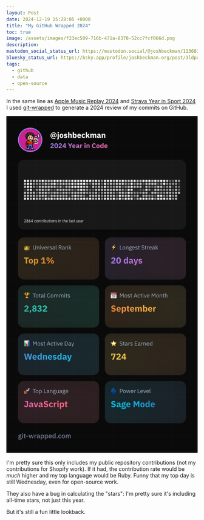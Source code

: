 ```yaml
---
layout: Post
date: 2024-12-19 15:28:05 +0000
title: "My GitHub Wrapped 2024"
toc: true
image: /assets/images/f23ec509-716b-471a-8378-52cc7fcf066d.png
description: 
mastodon_social_status_url: https://mastodon.social/@joshbeckman/113683521711319052
bluesky_status_url: https://bsky.app/profile/joshbeckman.org/post/3ldpo2ii2z725
tags:
  - github
  - data
  - open-source
---
```




In the same line as [Apple Music Replay 2024](https://www.joshbeckman.org/blog/listening/apple-music-replay-2024) and [Strava Year in Sport 2024](https://www.joshbeckman.org/blog/strava-year-in-sport-2024) I used [git-wrapped](https://git-wrapped.com/) to generate a 2024 review of my commits on GitHub.

![git-wrapped-joshbeckman](/assets/images/f23ec509-716b-471a-8378-52cc7fcf066d.png)

I'm pretty sure this only includes my public repository contributions (not my contributions for Shopify work). If it had, the contribution rate would be _much_ higher and my top language would be Ruby. Funny that my top day is still Wednesday, even for open-source work.

They also have a bug in calculating the "stars": I'm pretty sure it's including all-time stars, not just this year. 

But it's still a fun little lookback.

